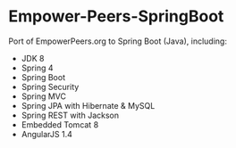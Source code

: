 # Empower-Peers-SpringBoot

Port of EmpowerPeers.org to Spring Boot (Java), including:

* JDK 8
* Spring 4
* Spring Boot
* Spring Security
* Spring MVC
* Spring JPA with Hibernate & MySQL
* Spring REST with Jackson
* Embedded Tomcat 8
* AngularJS 1.4